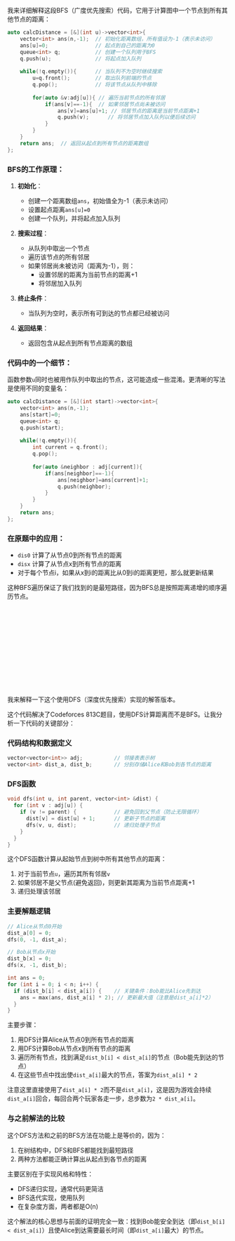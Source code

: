 我来详细解释这段BFS（广度优先搜索）代码，它用于计算图中一个节点到所有其他节点的距离：

```cpp
auto calcDistance = [&](int u)->vector<int>{
    vector<int> ans(n,-1);  // 初始化距离数组，所有值设为-1（表示未访问）
    ans[u]=0;               // 起点到自己的距离为0
    queue<int> q;           // 创建一个队列用于BFS
    q.push(u);              // 将起点加入队列
    
    while(!q.empty()){      // 当队列不为空时继续搜索
        u=q.front();        // 取出队列前端的节点
        q.pop();            // 将该节点从队列中移除
        
        for(auto &v:adj[u]){ // 遍历当前节点的所有邻居
            if(ans[v]==-1){  // 如果邻居节点尚未被访问
                ans[v]=ans[u]+1; // 邻居节点的距离是当前节点距离+1
                q.push(v);      // 将邻居节点加入队列以便后续访问
            }
        }
    }
    return ans;  // 返回从起点到所有节点的距离数组
};
```

### BFS的工作原理：

1. **初始化**：
   - 创建一个距离数组`ans`，初始值全为-1（表示未访问）
   - 设置起点距离`ans[u]=0`
   - 创建一个队列，并将起点加入队列

2. **搜索过程**：
   - 从队列中取出一个节点
   - 遍历该节点的所有邻居
   - 如果邻居尚未被访问（距离为-1），则：
     - 设置邻居的距离为当前节点的距离+1
     - 将邻居加入队列

3. **终止条件**：
   - 当队列为空时，表示所有可到达的节点都已经被访问

4. **返回结果**：
   - 返回包含从起点到所有节点距离的数组

### 代码中的一个细节：

函数参数`u`同时也被用作队列中取出的节点，这可能造成一些混淆。更清晰的写法是使用不同的变量名：

```cpp
auto calcDistance = [&](int start)->vector<int>{
    vector<int> ans(n,-1);
    ans[start]=0;
    queue<int> q;
    q.push(start);
    
    while(!q.empty()){
        int current = q.front();
        q.pop();
        
        for(auto &neighbor : adj[current]){
            if(ans[neighbor]==-1){
                ans[neighbor]=ans[current]+1;
                q.push(neighbor);
            }
        }
    }
    return ans;
};
```

### 在原题中的应用：

- `dis0` 计算了从节点0到所有节点的距离
- `disx` 计算了从节点x到所有节点的距离
- 对于每个节点i，如果从x到i的距离比从0到i的距离更短，那么就更新结果

这种BFS遍历保证了我们找到的是最短路径，因为BFS总是按照距离递增的顺序遍历节点。

<br>
<br>
<br>
<br>
<br>
<br>
<br>
<br>
<br>
<br>
<br>


我来解释一下这个使用DFS（深度优先搜索）实现的解答版本。

这个代码解决了Codeforces 813C题目，使用DFS计算距离而不是BFS。让我分析一下代码的关键部分：

### 代码结构和数据定义

```cpp
vector<vector<int>> adj;          // 邻接表表示树
vector<int> dist_a, dist_b;       // 分别存储Alice和Bob到各节点的距离
```

### DFS函数

```cpp
void dfs(int u, int parent, vector<int> &dist) {
  for (int v : adj[u]) {
    if (v != parent) {            // 避免回到父节点（防止无限循环）
      dist[v] = dist[u] + 1;      // 更新子节点的距离
      dfs(v, u, dist);            // 递归处理子节点
    }
  }
}
```

这个DFS函数计算从起始节点到树中所有其他节点的距离：
1. 对于当前节点`u`，遍历其所有邻居`v`
2. 如果邻居不是父节点(避免返回)，则更新其距离为当前节点距离+1
3. 递归处理该邻居

### 主要解题逻辑

```cpp
// Alice从节点0开始
dist_a[0] = 0;
dfs(0, -1, dist_a);

// Bob从节点x开始
dist_b[x] = 0;
dfs(x, -1, dist_b);

int ans = 0;
for (int i = 0; i < n; i++) {
  if (dist_b[i] < dist_a[i]) {    // 关键条件：Bob能比Alice先到达
    ans = max(ans, dist_a[i] * 2); // 更新最大值（注意是dist_a[i]*2）
  }
}
```

主要步骤：
1. 用DFS计算Alice从节点0到所有节点的距离
2. 用DFS计算Bob从节点x到所有节点的距离
3. 遍历所有节点，找到满足`dist_b[i] < dist_a[i]`的节点（Bob能先到达的节点）
4. 在这些节点中找出使`dist_a[i]`最大的节点，答案为`dist_a[i] * 2`

注意这里直接使用了`dist_a[i] * 2`而不是`dist_a[i]`，这是因为游戏会持续`dist_a[i]`回合，每回合两个玩家各走一步，总步数为`2 * dist_a[i]`。

### 与之前解法的比较

这个DFS方法和之前的BFS方法在功能上是等价的，因为：
1. 在树结构中，DFS和BFS都能找到最短路径
2. 两种方法都能正确计算出从起点到各节点的距离

主要区别在于实现风格和特性：
- DFS递归实现，通常代码更简洁
- BFS迭代实现，使用队列
- 在复杂度方面，两者都是O(n)

这个解法的核心思想与前面的证明完全一致：找到Bob能安全到达（即`dist_b[i] < dist_a[i]`）且使Alice到达需要最长时间（即`dist_a[i]`最大）的节点。